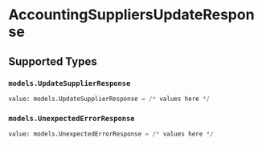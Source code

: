 # AccountingSuppliersUpdateResponse


## Supported Types

### `models.UpdateSupplierResponse`

```python
value: models.UpdateSupplierResponse = /* values here */
```

### `models.UnexpectedErrorResponse`

```python
value: models.UnexpectedErrorResponse = /* values here */
```

